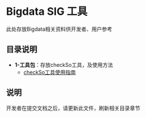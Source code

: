 # Bigdata SIG 工具

此处存放Bigdata相关资料供开发者、用户参考

## 目录说明
- **1-工具包**：存放checkSo工具，及使用方法
    - [checkSo工具使用指南](checkSo工具使用指南/checkSo.md)

## 说明
开发者在提交文档之后，请更新此文件，刷新相关目录章节
